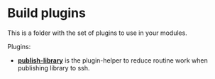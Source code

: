 # Build plugins
This is a folder with the set of plugins to use in your modules.

Plugins:
- **[publish-library](publish-library)** is the plugin-helper to reduce routine work when
publishing library to ssh.